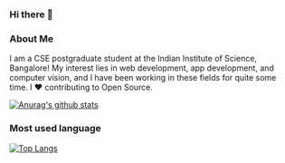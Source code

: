 ### Hi there 👋

### About Me

I am a CSE postgraduate student at the Indian Institute of Science, Bangalore! My interest lies in web development, app development, and computer vision, and I have been working in these fields for quite some time. I ❤ contributing to Open Source.




[![Anurag's github stats](https://github-readme-stats.vercel.app/api?username=sreechand2002&show_icons=true)]()

### Most used language
[![Top Langs](https://github-readme-stats.vercel.app/api/top-langs/?username=sreechand2002&langs_count=8)]()

<!--
**sreechand2002/sreechand2002** is a ✨ _special_ ✨ repository because its `README.md` (this file) appears on your GitHub profile.


Here are some ideas to get you started:

- 🔭 I’m currently working on ...
- 🌱 I’m currently learning ...
- 👯 I’m looking to collaborate on ...
- 🤔 I’m looking for help with ...
- 💬 Ask me about ...
- 📫 How to reach me: ...
- 😄 Pronouns: ...
- ⚡ Fun fact: ...
-->
